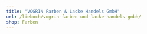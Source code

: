 ```yaml
---
title: "VOGRIN Farben & Lacke Handels GmbH"
url: /lieboch/vogrin-farben-und-lacke-handels-gmbh/
shop: Farben
---
```


